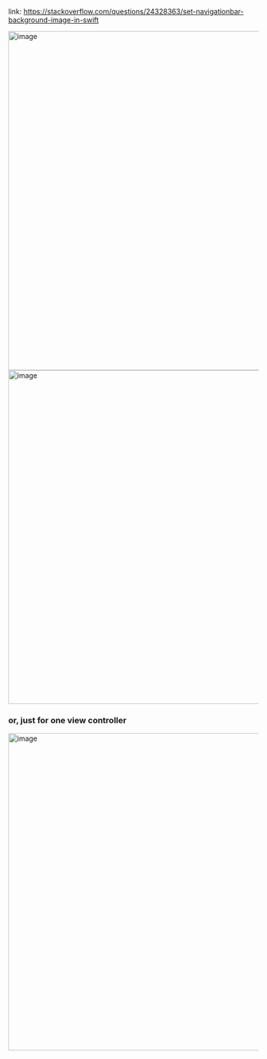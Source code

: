 link: https://stackoverflow.com/questions/24328363/set-navigationbar-background-image-in-swift

<img width="682" alt="image" src="https://user-images.githubusercontent.com/81428296/183821211-2b28184f-8a1f-4699-bb6f-03cf09daa78c.png">

<img width="671" alt="image" src="https://user-images.githubusercontent.com/81428296/183821223-b0042a6d-06d5-4a9d-91d0-c5740f1c884b.png">

### or, just for one view controller
<img width="638" alt="image" src="https://user-images.githubusercontent.com/81428296/183821556-a976348c-33db-4e8f-afcc-f2a9e7b27921.png">
